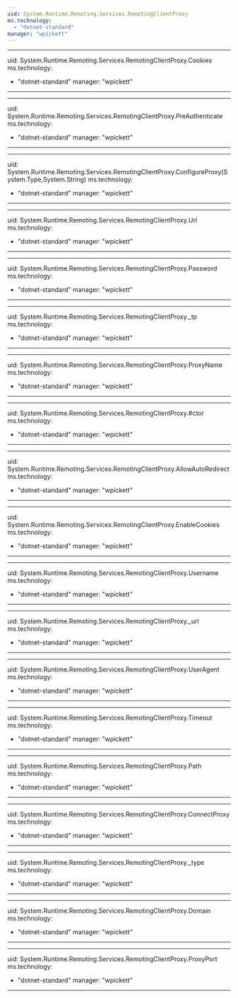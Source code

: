 ```yaml
---
uid: System.Runtime.Remoting.Services.RemotingClientProxy
ms.technology: 
  - "dotnet-standard"
manager: "wpickett"
---
```


---
uid: System.Runtime.Remoting.Services.RemotingClientProxy.Cookies
ms.technology: 
  - "dotnet-standard"
manager: "wpickett"
---

---
uid: System.Runtime.Remoting.Services.RemotingClientProxy.PreAuthenticate
ms.technology: 
  - "dotnet-standard"
manager: "wpickett"
---

---
uid: System.Runtime.Remoting.Services.RemotingClientProxy.ConfigureProxy(System.Type,System.String)
ms.technology: 
  - "dotnet-standard"
manager: "wpickett"
---

---
uid: System.Runtime.Remoting.Services.RemotingClientProxy.Url
ms.technology: 
  - "dotnet-standard"
manager: "wpickett"
---

---
uid: System.Runtime.Remoting.Services.RemotingClientProxy.Password
ms.technology: 
  - "dotnet-standard"
manager: "wpickett"
---

---
uid: System.Runtime.Remoting.Services.RemotingClientProxy._tp
ms.technology: 
  - "dotnet-standard"
manager: "wpickett"
---

---
uid: System.Runtime.Remoting.Services.RemotingClientProxy.ProxyName
ms.technology: 
  - "dotnet-standard"
manager: "wpickett"
---

---
uid: System.Runtime.Remoting.Services.RemotingClientProxy.#ctor
ms.technology: 
  - "dotnet-standard"
manager: "wpickett"
---

---
uid: System.Runtime.Remoting.Services.RemotingClientProxy.AllowAutoRedirect
ms.technology: 
  - "dotnet-standard"
manager: "wpickett"
---

---
uid: System.Runtime.Remoting.Services.RemotingClientProxy.EnableCookies
ms.technology: 
  - "dotnet-standard"
manager: "wpickett"
---

---
uid: System.Runtime.Remoting.Services.RemotingClientProxy.Username
ms.technology: 
  - "dotnet-standard"
manager: "wpickett"
---

---
uid: System.Runtime.Remoting.Services.RemotingClientProxy._url
ms.technology: 
  - "dotnet-standard"
manager: "wpickett"
---

---
uid: System.Runtime.Remoting.Services.RemotingClientProxy.UserAgent
ms.technology: 
  - "dotnet-standard"
manager: "wpickett"
---

---
uid: System.Runtime.Remoting.Services.RemotingClientProxy.Timeout
ms.technology: 
  - "dotnet-standard"
manager: "wpickett"
---

---
uid: System.Runtime.Remoting.Services.RemotingClientProxy.Path
ms.technology: 
  - "dotnet-standard"
manager: "wpickett"
---

---
uid: System.Runtime.Remoting.Services.RemotingClientProxy.ConnectProxy
ms.technology: 
  - "dotnet-standard"
manager: "wpickett"
---

---
uid: System.Runtime.Remoting.Services.RemotingClientProxy._type
ms.technology: 
  - "dotnet-standard"
manager: "wpickett"
---

---
uid: System.Runtime.Remoting.Services.RemotingClientProxy.Domain
ms.technology: 
  - "dotnet-standard"
manager: "wpickett"
---

---
uid: System.Runtime.Remoting.Services.RemotingClientProxy.ProxyPort
ms.technology: 
  - "dotnet-standard"
manager: "wpickett"
---
